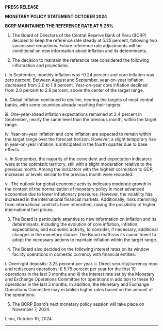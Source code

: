 **PRESS RELEASE**

**MONETARY POLICY STATEMENT OCTOBER 2024**

**BCRP MAINTAINED THE REFERENCE RATE AT 5.25%**

1. The Board of Directors of the Central Reserve Bank of Peru (BCRP) decided to keep the
reference rate steady at 5.25 percent, following two successive reductions. Future reference
rate adjustments will be conditional on new information about inflation and its determinants.

2. The decision to maintain the reference rate considered the following information and
projections:

i. In September, monthly inflation was -0.24 percent and core inflation was zero percent.
Between August and September, year-on-year inflation decreased from 2.0 to 1.8
percent. Year-on-year core inflation declined from 2.8 percent to 2.6 percent, above the
center of the target range.

ii. Global inflation continued to decline, nearing the targets of most central banks, with
some countries already reaching their targets.

iii. One-year-ahead inflation expectations remained at 2.4 percent in September, nearly
the same level than the previous month, within the target range.

iv. Year-on-year inflation and core inflation are expected to remain within the target range
over the forecast horizon. However, a slight temporary rise in year-on-year inflation is
anticipated in the fourth quarter due to base effects.

v. In September, the majority of the coincident and expectation indicators were at the
optimistic territory, still with a slight moderation relative to the previous month. Among
the indicators with the highest correlation to GDP, increases or levels similar to the
previous month were recorded.

vi. The outlook for global economic activity indicates moderate growth in the context of the
normalization of monetary policy in most advanced economies due to lower inflationary
pressures. However, the volatility has increased in the international financial markets.
Additionally, risks stemming from international conflicts have intensified, raising the
possibility of higher international fuel prices.

3. The Board is particularly attentive to new information on inflation and its determinants,
including the evolution of core inflation, inflation expectations, and economic activity, to
consider, if necessary, additional changes in the monetary stance. The Board reaffirms its
commitment to adopt the necessary actions to maintain inflation within the target range.

4. The Board also decided on the following interest rates on its window facility operations in
domestic currency with financial entities:

i. Overnight deposits: 3.25 percent per year.
ii. Direct security/currency repo and rediscount operations: i) 5.75 percent per year for the first
10 operations in the last 3 months and ii) the interest rate set by the Monetary and Exchange
Operations Committee for operations in addition to these 10 operations in the last 3 months.
In addition, the Monetary and Exchange Operations Committee may establish higher rates
based on the amount of the operations.

5. The BCRP Board’s next monetary policy session will take place on November 7, 2024.

Lima, October 10, 2024.


-----

